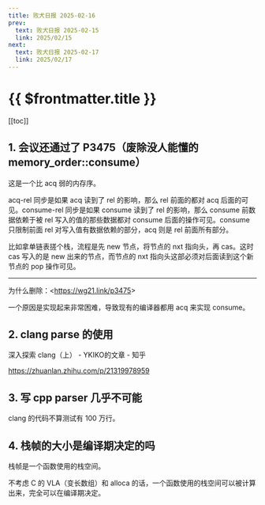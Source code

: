 ```yaml
---
title: 败犬日报 2025-02-16
prev:
  text: 败犬日报 2025-02-15
  link: 2025/02/15
next:
  text: 败犬日报 2025-02-17
  link: 2025/02/17
---
```


# {{ $frontmatter.title }}

[[toc]]

## 1. 会议还通过了 P3475（废除没人能懂的 memory_order::consume）

这是一个比 acq 弱的内存序。

acq-rel 同步是如果 acq 读到了 rel 的影响，那么 rel 前面的都对 acq 后面的可见。consume-rel 同步是如果 consume 读到了 rel 的影响，那么 consume 前数据依赖于被 rel 写入的值的那些数据都对 consume 后面的操作可见。consume 只限制前面 rel 对写入值有数据依赖的部分，acq 则是 rel 前面所有部分。

比如拿单链表搓个栈，流程是先 new 节点，将节点的 nxt 指向头，再 cas。这时 cas 写入的是 new 出来的节点，而节点的 nxt 指向头这部必须对后面读到这个新节点的 pop 操作可见。

***

为什么删除：<<https://wg21.link/p3475>>

一个原因是实现起来非常困难，导致现有的编译器都用 acq 来实现 consume。

## 2. clang parse 的使用

深入探索 clang（上） - YKIKO的文章 - 知乎

<https://zhuanlan.zhihu.com/p/21319978959>

## 3. 写 cpp parser 几乎不可能

clang 的代码不算测试有 100 万行。

## 4. 栈帧的大小是编译期决定的吗

栈帧是一个函数使用的栈空间。

不考虑 C 的 VLA（变长数组）和 alloca 的话，一个函数使用的栈空间可以被计算出来，完全可以在编译期决定。

